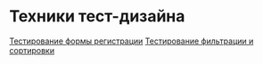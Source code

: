 # Техники тест-дизайна
[Тестирование формы регистрации](https://docs.google.com/spreadsheets/d/1879h-B2TlDKkftmajeysTckonvfJmglLZscnw58AVr0/edit?usp=sharing)
[Тестирование фильтрации и сортировки](https://docs.google.com/spreadsheets/d/1-FkIf_7qouumFL5pyp3mI-fN95GFB7hiBIFsUy6T0PE/edit?usp=sharing)
